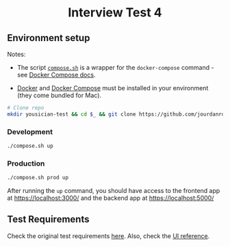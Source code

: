 <div align="center">

# Interview Test 4
</div>

## Environment setup

Notes:

- The script [`compose.sh`](compose.sh) is a wrapper for the `docker-compose` command - see
[Docker Compose docs][docker-compose-docs-link].

- [Docker][docker-link] and [Docker Compose][docker-compose-link] must be installed in your
environment (they come bundled for Mac).

```bash
# Clone repo
mkdir yousician-test && cd $_ && git clone https://github.com/jourdanrodrigues-tests/test_4/ .
```

### Development

```bash
./compose.sh up
```

### Production

```bash
./compose.sh prod up
```

After running the `up` command, you should have access to the frontend app at
[https://localhost:3000/][localhost-3000] and the backend app at
[https://localhost:5000/][localhost-5000]

## Test Requirements

Check the original test requirements [here](REQUIREMENTS.md). Also, check the [UI reference](reference.png).

[localhost-3000]: https://localhost:3000/
[localhost-5000]: https://localhost:5000/
[docker-link]: https://www.docker.com/community-edition#download
[docker-compose-link]: https://docs.docker.com/compose/install/
[docker-compose-docs-link]: https://docs.docker.com/compose/reference/
